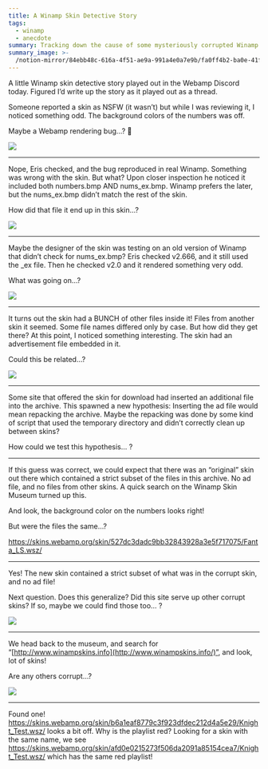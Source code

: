```yaml
---
title: A Winamp Skin Detective Story
tags:
  - winamp
  - anecdote
summary: Tracking down the cause of some mysteriously corrupted Winamp skins
summary_image: >-
  /notion-mirror/84ebb48c-616a-4f51-ae9a-991a4e0a7e9b/fa0ff4b2-ba0e-41f8-af03-a14453041eb7/Screenshot_2023-08-04_at_8.03.39_PM.png
---
```

A little Winamp skin detective story played out in the Webamp Discord today. Figured I’d write up the story as it played out as a thread.

Someone reported a skin as NSFW (it wasn’t) but while I was reviewing it, I noticed something odd. The background colors of the numbers was off.

Maybe a Webamp rendering bug…? 🧵

![](/notion-mirror/84ebb48c-616a-4f51-ae9a-991a4e0a7e9b/fa0ff4b2-ba0e-41f8-af03-a14453041eb7/Screenshot_2023-08-04_at_8.03.39_PM.png)

---

Nope, Eris checked, and the bug reproduced in real Winamp. Something was wrong with the skin. But what? Upon closer inspection he noticed it included both numbers.bmp AND nums\_ex.bmp. Winamp prefers the later, but the nums\_ex.bmp didn’t match the rest of the skin.

How did that file it end up in this skin…?

![](/notion-mirror/84ebb48c-616a-4f51-ae9a-991a4e0a7e9b/1b6b24f6-efc6-455c-8c97-b6ce36302e9a/Screenshot_2023-08-04_at_8.05.23_PM.png)

---

Maybe the designer of the skin was testing on an old version of Winamp that didn’t check for nums\_ex.bmp? Eris checked v2.666, and it still used the \_ex file. Then he checked v2.0 and it rendered something very odd.

What was going on…?

![](/notion-mirror/84ebb48c-616a-4f51-ae9a-991a4e0a7e9b/0caee1b4-1614-4c69-891f-a6b6ecdef856/Untitled.png)

---

It turns out the skin had a BUNCH of other files inside it! Files from another skin it seemed. Some file names differed only by case. But how did they get there? At this point, I noticed something interesting. The skin had an advertisement file embedded in it.

Could this be related…?

![](/notion-mirror/84ebb48c-616a-4f51-ae9a-991a4e0a7e9b/3244f9a3-c0c4-4baf-b209-cf444db0e336/Screenshot_2023-08-04_at_7.51.04_PM.png)

---

Some site that offered the skin for download had inserted an additional file into the archive. This spawned a new hypothesis: Inserting the ad file would mean repacking the archive. Maybe the repacking was done by some kind of script that used the temporary directory and didn’t correctly clean up between skins?

How could we test this hypothesis… ?

---

If this guess was correct, we could expect that there was an “original” skin out there which contained a strict subset of the files in this archive. No ad file, and no files from other skins. A quick search on the Winamp Skin Museum turned up this.

And look, the background color on the numbers looks right!

But were the files the same…?

<https://skins.webamp.org/skin/527dc3dadc9bb32843928a3e5f717075/Fanta_LS.wsz/>

---

Yes! The new skin contained a strict subset of what was in the corrupt skin, and no ad file!

Next question. Does this generalize? Did this site serve up other corrupt skins? If so, maybe we could find those too… ?

![](/notion-mirror/84ebb48c-616a-4f51-ae9a-991a4e0a7e9b/cd0d9f70-a22f-450d-a694-1dc954c2b2e8/Screenshot_2023-08-04_at_5.04.57_PM.png)

---

We head back to the museum, and search for “[http://www.winampskins.info](http://www.winampskins.info/)”, and look, lot of skins!

Are any others corrupt…?

![](/notion-mirror/84ebb48c-616a-4f51-ae9a-991a4e0a7e9b/c4096643-28d6-45d6-a027-264aee7038ec/Screenshot_2023-08-04_at_8.17.33_PM.png)

---

Found one! <https://skins.webamp.org/skin/b6a1eaf8779c3f923dfdec212d4a5e29/Knight_Test.wsz/> looks a bit off. Why is the playlist red? Looking for a skin with the same name, we see <https://skins.webamp.org/skin/afd0e0215273f506da2091a85154cea7/Knight_Test.wsz/> which has the same red playlist!
